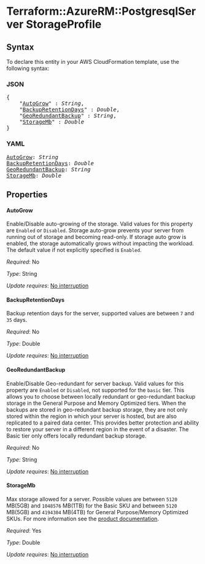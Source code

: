 # Terraform::AzureRM::PostgresqlServer StorageProfile

## Syntax

To declare this entity in your AWS CloudFormation template, use the following syntax:

### JSON

<pre>
{
    "<a href="#autogrow" title="AutoGrow">AutoGrow</a>" : <i>String</i>,
    "<a href="#backupretentiondays" title="BackupRetentionDays">BackupRetentionDays</a>" : <i>Double</i>,
    "<a href="#georedundantbackup" title="GeoRedundantBackup">GeoRedundantBackup</a>" : <i>String</i>,
    "<a href="#storagemb" title="StorageMb">StorageMb</a>" : <i>Double</i>
}
</pre>

### YAML

<pre>
<a href="#autogrow" title="AutoGrow">AutoGrow</a>: <i>String</i>
<a href="#backupretentiondays" title="BackupRetentionDays">BackupRetentionDays</a>: <i>Double</i>
<a href="#georedundantbackup" title="GeoRedundantBackup">GeoRedundantBackup</a>: <i>String</i>
<a href="#storagemb" title="StorageMb">StorageMb</a>: <i>Double</i>
</pre>

## Properties

#### AutoGrow

Enable/Disable auto-growing of the storage. Valid values for this property are `Enabled` or `Disabled`. Storage auto-grow prevents your server from running out of storage and becoming read-only. If storage auto grow is enabled, the storage automatically grows without impacting the workload. The default value if not explicitly specified is `Enabled`.

_Required_: No

_Type_: String

_Update requires_: [No interruption](https://docs.aws.amazon.com/AWSCloudFormation/latest/UserGuide/using-cfn-updating-stacks-update-behaviors.html#update-no-interrupt)

#### BackupRetentionDays

Backup retention days for the server, supported values are between `7` and `35` days.

_Required_: No

_Type_: Double

_Update requires_: [No interruption](https://docs.aws.amazon.com/AWSCloudFormation/latest/UserGuide/using-cfn-updating-stacks-update-behaviors.html#update-no-interrupt)

#### GeoRedundantBackup

Enable/Disable Geo-redundant for server backup. Valid values for this property are `Enabled` or `Disabled`, not supported for the `basic` tier.  This allows you to choose between locally redundant or geo-redundant backup storage in the General Purpose and Memory Optimized tiers. When the backups are stored in geo-redundant backup storage, they are not only stored within the region in which your server is hosted, but are also replicated to a paired data center. This provides better protection and ability to restore your server in a different region in the event of a disaster. The Basic tier only offers locally redundant backup storage.

_Required_: No

_Type_: String

_Update requires_: [No interruption](https://docs.aws.amazon.com/AWSCloudFormation/latest/UserGuide/using-cfn-updating-stacks-update-behaviors.html#update-no-interrupt)

#### StorageMb

Max storage allowed for a server. Possible values are between `5120` MB(5GB) and `1048576` MB(1TB) for the Basic SKU and between `5120` MB(5GB) and `4194304` MB(4TB) for General Purpose/Memory Optimized SKUs. For more information see the [product documentation](https://docs.microsoft.com/en-us/rest/api/postgresql/servers/create#StorageProfile).

_Required_: Yes

_Type_: Double

_Update requires_: [No interruption](https://docs.aws.amazon.com/AWSCloudFormation/latest/UserGuide/using-cfn-updating-stacks-update-behaviors.html#update-no-interrupt)

